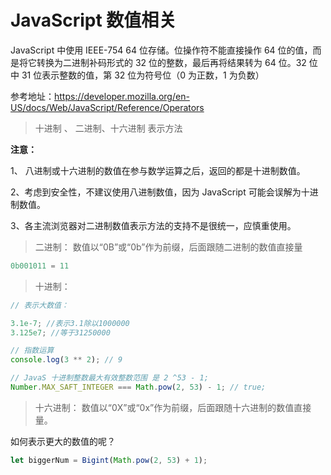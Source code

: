 # JavaScript 数值相关

JavaScript 中使用 IEEE-754 64 位存储。位操作符不能直接操作 64 位的值，而是将它转换为二进制补码形式的 32 位的整数，最后再将结果转为 64 位。32 位中 31 位表示整数的值，第 32 位为符号位（0 为正数，1 为负数）

参考地址：https://developer.mozilla.org/en-US/docs/Web/JavaScript/Reference/Operators

> 十进制 、 二进制、十六进制 表示方法

**注意：**

1、 八进制或十六进制的数值在参与数学运算之后，返回的都是十进制数值。

2、考虑到安全性，不建议使用八进制数值，因为 JavaScript 可能会误解为十进制数值。

3、各主流浏览器对二进制数值表示方法的支持不是很统一，应慎重使用。

> 二进制： 数值以“0B”或“0b”作为前缀，后面跟随二进制的数值直接量

```javascript
0b001011 = 11

```

> 十进制：

```javascript
// 表示大数值：

3.1e-7; //表示3.1除以1000000
3.125e7; //等于31250000

// 指数运算
console.log(3 ** 2); // 9

// JavaS 十进制整数最大有效整数范围 是 2 ^53 - 1;
Number.MAX_SAFT_INTEGER === Math.pow(2, 53) - 1; // true;
```

> 十六进制： 数值以“0X”或“0x”作为前缀，后面跟随十六进制的数值直接量。

如何表示更大的数值的呢？

```javascript
let biggerNum = Bigint(Math.pow(2, 53) + 1);
```
